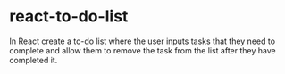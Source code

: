 # react-to-do-list
In React create a to-do list where the user inputs tasks that they need to complete and allow them to remove the task from the list after they have completed it.
